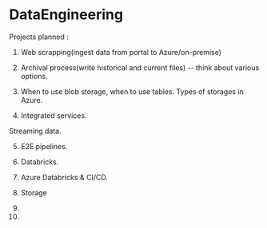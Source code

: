 # DataEngineering

Projects planned :

1. Web scrapping(ingest data from portal to Azure/on-premise)

2. Archival process(write historical and current files) -- think about various options.

3. When to use blob storage, when to use tables. Types of storages in Azure.

4. Integrated services.

Streaming data.

5. E2E pipelines.

6. Databricks.

7. Azure Databricks & CI/CD.

8. Storage 

9.

10.
